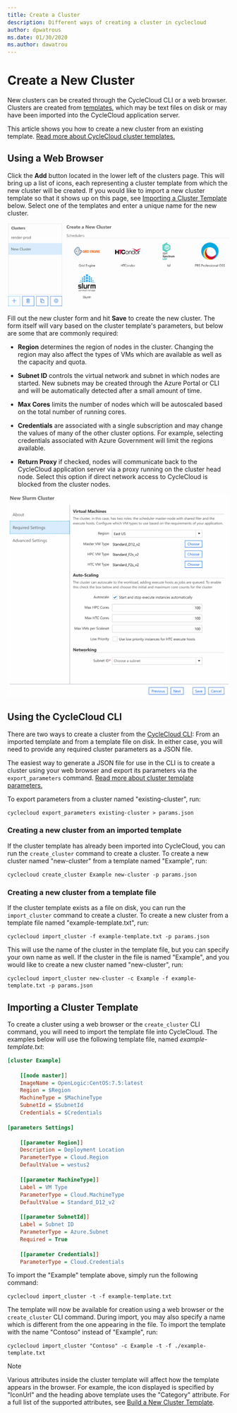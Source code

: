 ```yaml
---
title: Create a Cluster
description: Different ways of creating a cluster in cyclecloud
author: dpwatrous
ms.date: 01/30/2020
ms.author: dawatrou
---
```


# Create a New Cluster

New clusters can be created through the CycleCloud CLI or a web browser. Clusters are created from [templates](../cluster-references/cluster-template-reference.md), which may be text files on disk or may have been imported into the CycleCloud application server.

This article shows you how to create a new cluster from an existing template. [Read more about CycleCloud cluster templates.](../how-to/cluster-templates.md)

## Using a Web Browser

Click the **Add** button located in the lower left of the clusters page. This will bring up a list of icons, each representing a cluster template from which the new cluster will be created. If you would like to import a new cluster template so that it shows up on this page, see [Importing a Cluster Template](#importing-a-cluster-template) below. Select one of the templates and enter a unique name for the new cluster.

![CycleCloud Create New Cluster Screen](../images/create-cluster-selection.png)

Fill out the new cluster form and hit **Save** to create the new cluster. The form itself will vary based on the cluster template's parameters, but below are some that are commonly required:

- **Region** determines the region of nodes in the cluster. Changing the region may also affect the types of VMs which are available as well as the capacity and quota.

- **Subnet ID** controls the virtual network and subnet in which nodes are started. New subnets may be created through the Azure Portal or CLI and will be automatically detected after a small amount of time.

- **Max Cores** limits the number of nodes which will be autoscaled based on the total number of running cores.

- **Credentials** are associated with a single subscription and may change the values of many of the other cluster options. For example, selecting credentials associated with Azure Government will limit the regions available.

- **Return Proxy** if checked, nodes will communicate back to the CycleCloud application server via a proxy running on the cluster head node. Select this option if direct network access to CycleCloud is blocked from the cluster nodes.

![CycleCloud New Cluster Form](../images/create-cluster-form.png)

## Using the CycleCloud CLI

There are two ways to create a cluster from the [CycleCloud CLI](../cli.md): From an imported template and from a template file on disk. In either case, you will need to provide any required cluster parameters as a JSON file.

The easiest way to generate a JSON file for use in the CLI is to create a cluster using your web browser and export its parameters via the `export_parameters` command. [Read more about cluster template parameters.](../how-to/cluster-templates.md#cluster-template-parameters)

To export parameters from a cluster named "existing-cluster", run:

``` CLI
cyclecloud export_parameters existing-cluster > params.json
```

### Creating a new cluster from an imported template

If the cluster template has already been imported into CycleCloud, you can run the `create_cluster` command to create a cluster. To create a new cluster named "new-cluster" from a template named "Example", run:

``` CLI
cyclecloud create_cluster Example new-cluster -p params.json
```

### Creating a new cluster from a template file

If the cluster template exists as a file on disk, you can run the `import_cluster` command to create a cluster. To create a new cluster from a template file named "example-template.txt", run:

``` CLI
cyclecloud import_cluster -f example-template.txt -p params.json
```

This will use the name of the cluster in the template file, but you can specify your own name as well. If the cluster in the file is named "Example", and you would like to create a new cluster named "new-cluster", run:

``` CLI
cyclecloud import_cluster new-cluster -c Example -f example-template.txt -p params.json
```

## Importing a Cluster Template

To create a cluster using a web browser or the `create_cluster` CLI command, you will need to import the template file into CycleCloud. The examples below will use the following template file, named *example-template.txt*:

``` ini
[cluster Example]

    [[node master]]
    ImageName = OpenLogic:CentOS:7.5:latest
    Region = $Region
    MachineType = $MachineType
    SubnetId = $SubnetId
    Credentials = $Credentials

[parameters Settings]

    [[parameter Region]]
    Description = Deployment Location
    ParameterType = Cloud.Region
    DefaultValue = westus2

    [[parameter MachineType]]
    Label = VM Type
    ParameterType = Cloud.MachineType
    DefaultValue = Standard_D12_v2

    [[parameter SubnetId]]
    Label = Subnet ID
    ParameterType = Azure.Subnet
    Required = True

    [[parameter Credentials]]
    ParameterType = Cloud.Credentials
```

To import the "Example" template above, simply run the following command:

``` CLI
cyclecloud import_cluster -t -f example-template.txt
```

The template will now be available for creation using a web browser or the `create_cluster` CLI command. During import, you may also specify a name which is different from the one appearing in the file. To import the template with the name "Contoso" instead of "Example", run:

``` CLI
cyclecloud import_cluster "Contoso" -c Example -t -f ./example-template.txt
```

> [!NOTE]
> Various attributes inside the cluster template will affect how the template appears in the browser. For example, the icon displayed is specified by "IconUrl" and the heading above template uses the "Category" attribute. For a full list of the supported attributes, see [Build a New Cluster Template](../cluster-references/build-cluster-template.md).
